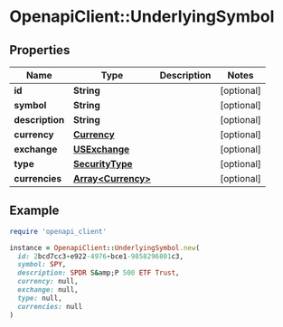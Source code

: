 # OpenapiClient::UnderlyingSymbol

## Properties

| Name | Type | Description | Notes |
| ---- | ---- | ----------- | ----- |
| **id** | **String** |  | [optional] |
| **symbol** | **String** |  | [optional] |
| **description** | **String** |  | [optional] |
| **currency** | [**Currency**](Currency.md) |  | [optional] |
| **exchange** | [**USExchange**](USExchange.md) |  | [optional] |
| **type** | [**SecurityType**](SecurityType.md) |  | [optional] |
| **currencies** | [**Array&lt;Currency&gt;**](Currency.md) |  | [optional] |

## Example

```ruby
require 'openapi_client'

instance = OpenapiClient::UnderlyingSymbol.new(
  id: 2bcd7cc3-e922-4976-bce1-9858296801c3,
  symbol: SPY,
  description: SPDR S&amp;P 500 ETF Trust,
  currency: null,
  exchange: null,
  type: null,
  currencies: null
)
```

